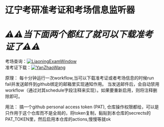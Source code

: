 # 辽宁考研准考证和考场信息监听器


# ***⚠️⚠️当下面两个都红了就可以下载准考证了⚠️⚠️***<br/>
考场查询：[![LiaoningExamWindow](https://github.com/CoolestEnoch/LiaoningPostgraduateExamListenser/actions/workflows/LiaoningExamWindow.yml/badge.svg)](https://github.com/CoolestEnoch/LiaoningPostgraduateExamListenser/actions/workflows/LiaoningExamWindow.yml)<br/>
准考证下载：[![YanZhaoWang](https://github.com/CoolestEnoch/LiaoningPostgraduateExamListenser/actions/workflows/YanZhaoWang.yml/badge.svg)](https://github.com/CoolestEnoch/LiaoningPostgraduateExamListenser/actions/workflows/YanZhaoWang.yml)

原理：
每十分钟运行一次workflow,当可以下载准考证或者考场信息的时候run fail并发送邮件到github绑定的邮箱里实现通知作用。
当发送邮件后，会自动禁用workflow（通过对其schedule字段注释来实现）。如果要重新启用，则将注释删除即可。


用法：
搞一个github personal access token (PAT), 仓库操作权限都给，可以是只作用于这个仓库而不是全局的，将token复制，黏贴到本仓库的secrects的PAT_TOKEN里，然后启用本仓库的actions,慢慢等就ok
